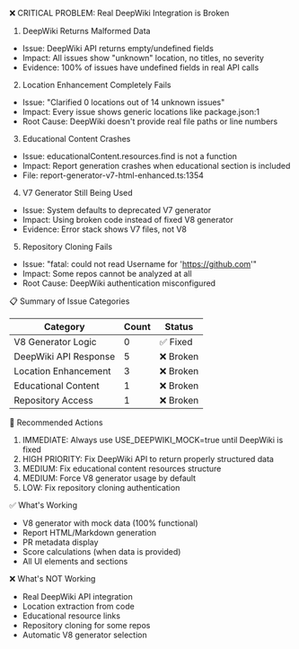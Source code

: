 
  ❌ CRITICAL PROBLEM: Real DeepWiki Integration is Broken

  1. DeepWiki Returns Malformed Data

  - Issue: DeepWiki API returns empty/undefined fields
  - Impact: All issues show "unknown" location, no titles, no severity
  - Evidence: 100% of issues have undefined fields in real API calls

  2. Location Enhancement Completely Fails

  - Issue: "Clarified 0 locations out of 14 unknown issues"
  - Impact: Every issue shows generic locations like package.json:1
  - Root Cause: DeepWiki doesn't provide real file paths or line numbers

  3. Educational Content Crashes

  - Issue: educationalContent.resources.find is not a function
  - Impact: Report generation crashes when educational section is included
  - File: report-generator-v7-html-enhanced.ts:1354

  4. V7 Generator Still Being Used

  - Issue: System defaults to deprecated V7 generator
  - Impact: Using broken code instead of fixed V8 generator
  - Evidence: Error stack shows V7 files, not V8

  5. Repository Cloning Fails

  - Issue: "fatal: could not read Username for 'https://github.com'"
  - Impact: Some repos cannot be analyzed at all
  - Root Cause: DeepWiki authentication misconfigured

  📋 Summary of Issue Categories

  | Category              | Count | Status   |
  |-----------------------|-------|----------|
  | V8 Generator Logic    | 0     | ✅ Fixed  |
  | DeepWiki API Response | 5     | ❌ Broken |
  | Location Enhancement  | 3     | ❌ Broken |
  | Educational Content   | 1     | ❌ Broken |
  | Repository Access     | 1     | ❌ Broken |

  🎯 Recommended Actions

  1. IMMEDIATE: Always use USE_DEEPWIKI_MOCK=true until DeepWiki is fixed
  2. HIGH PRIORITY: Fix DeepWiki API to return properly structured data
  3. MEDIUM: Fix educational content resources structure
  4. MEDIUM: Force V8 generator usage by default
  5. LOW: Fix repository cloning authentication

  ✅ What's Working

  - V8 generator with mock data (100% functional)
  - Report HTML/Markdown generation
  - PR metadata display
  - Score calculations (when data is provided)
  - All UI elements and sections

  ❌ What's NOT Working

  - Real DeepWiki API integration
  - Location extraction from code
  - Educational resource links
  - Repository cloning for some repos
  - Automatic V8 generator selection